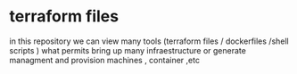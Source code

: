 # terraform files
in this repository we can view many tools (terraform files / dockerfiles /shell scripts ) what permits bring up many infraestructure or generate managment and provision machines , container ,etc
